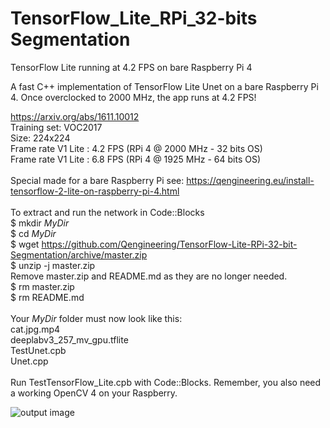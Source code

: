# TensorFlow_Lite_RPi_32-bits Segmentation
TensorFlow Lite running at 4.2 FPS on bare Raspberry Pi 4

A fast C++ implementation of TensorFlow Lite Unet on a bare Raspberry Pi 4.
Once overclocked to 2000 MHz, the app runs at 4.2 FPS!

https://arxiv.org/abs/1611.10012 <br/>
Training set: VOC2017 <br/>
Size: 224x224 <br/>
Frame rate V1 Lite : 4.2 FPS (RPi 4 @ 2000 MHz - 32 bits OS) <br/>
Frame rate V1 Lite : 6.8 FPS (RPi 4 @ 1925 MHz - 64 bits OS) <br/>
<br/>
Special made for a bare Raspberry Pi see: https://qengineering.eu/install-tensorflow-2-lite-on-raspberry-pi-4.html <br/>
<br/>
To extract and run the network in Code::Blocks <br/>
$ mkdir *MyDir* <br/>
$ cd *MyDir* <br/>
$ wget https://github.com/Qengineering/TensorFlow-Lite-RPi-32-bit-Segmentation/archive/master.zip <br/>
$ unzip -j master.zip <br/>
Remove master.zip and README.md as they are no longer needed. <br/> 
$ rm master.zip <br/>
$ rm README.md <br/> <br/>
Your *MyDir* folder must now look like this: <br/> 
cat.jpg.mp4 <br/>
deeplabv3_257_mv_gpu.tflite <br/>
TestUnet.cpb <br/>
Unet.cpp<br/>
 <br/>
Run TestTensorFlow_Lite.cpb with Code::Blocks. Remember, you also need a working OpenCV 4 on your Raspberry. <br/>

![output image]( https://qengineering.eu/images/Unet_32.jpg )
